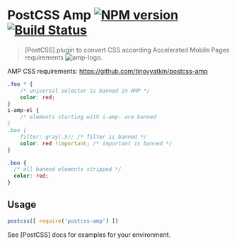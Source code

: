 # PostCSS Amp [![NPM version](http://img.shields.io/npm/v/postcss-amp.svg)](https://www.npmjs.org/package/postcss-amp) [![Build Status](https://travis-ci.org/tinovyatkin/postcss-amp.svg?branch=master)](https://travis-ci.org/tinovyatkin/postcss-amp)


> [PostCSS] plugin to convert CSS according Accelerated Mobile Pages requirements ![amp-logo](https://www.ampproject.org/static/img/logo-blue.svg).

AMP CSS requirements: https://github.com/tinovyatkin/postcss-amp

```css
.foo * {
    /* universal selector is banned in AMP */
    color: red;
}
i-amp-el {
    /* elements starting with i-amp- are banned
}
.boo {
    filter: gray(.5); /* filter is banned */
    color: red !important; /* important is banned */
}
```

```css
.boo {
  /* all banned elements stripped */
  color: red;
}
```

## Usage

```js
postcss([ require('postcss-amp') ])
```

See [PostCSS] docs for examples for your environment.
